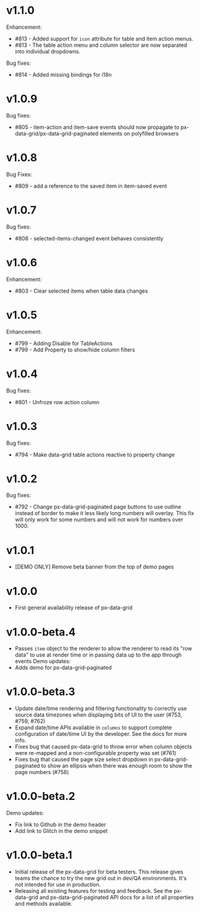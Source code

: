 v1.1.0
==========================
Enhancement:
* #813 - Added support for `icon` attribute for table and item action menus.
* #813 - The table action menu and column selector are now separated into individual dropdowns.

Bug fixes:
* #814 - Added missing bindings for i18n

v1.0.9
==========================
Bug fixes:
* #805 - item-action and item-save events should now propagate to px-data-grid/px-data-grid-paginated elements on polyfilled browsers 

v1.0.8
==========================
Bug Fixes:
* #809 - add a reference to the saved item in item-saved event

v1.0.7
==========================
Bug fixes:
* #808 - selected-items-changed event behaves consistently

v1.0.6
==========================
Enhancement:
* #803 - Clear selected items when table data changes

v1.0.5
==========================
Enhancement:
* #799 - Adding Disable for TableActions
* #799 - Add Property to show/hide column filters

v1.0.4
==========================
Bug fixes:
* #801 - Unfroze row action column

v1.0.3
==========================
Bug fixes:
* #794 - Make data-grid table actions reactive to property change

v1.0.2
==========================
Bug fixes:
* #792 - Change px-data-grid-paginated page buttons to use outline instead of
  border to make it less likely long numbers will overlay. This fix will only
  work for some numbers and will not work for numbers over 1000.

v1.0.1
==========================
* [DEMO ONLY] Remove beta banner from the top of demo pages

v1.0.0
==========================
* First general availability release of px-data-grid

v1.0.0-beta.4
==========================
* Passes `item` object to the renderer to allow the renderer to read its "row
  data" to use at render time or in passing data up to the app through events
Demo updates:
* Adds demo for px-data-grid-paginated

v1.0.0-beta.3
==========================
* Update date/time rendering and filtering functionality to correctly use
  source data timezones when displaying bits of UI to the user (#753, #759, #762)
* Expand date/time APIs available in `columns` to support complete configuration
  of date/time UI by the developer. See the docs for more info.
* Fixes bug that caused px-data-grid to throw error when column objects were
  re-mapped and a non-configurable property was set (#761)
* Fixes bug that caused the page size select dropdown in px-data-grid-paginated
  to show an ellipsis when there was enough room to show the page numbers (#758)

v1.0.0-beta.2
==========================
Demo updates:
* Fix link to Github in the demo header
* Add link to Glitch in the demo snippet

v1.0.0-beta.1
==========================
* Initial release of the px-data-grid for beta testers. This release gives teams
  the chance to try the new grid out in dev/QA environments. It's not intended
  for use in production.
* Releasing all existing features for testing and feedback. See the px-data-grid
  and px-data-grid-paginated API docs for a list of all properties and methods
  available.
